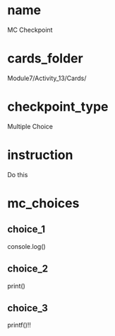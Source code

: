 # name
MC Checkpoint   

# cards_folder
Module7/Activity_13/Cards/

# checkpoint_type
Multiple Choice

# instruction
Do this     

# mc_choices

## choice_1
console.log()

## choice_2
print()

## choice_3
printf()!!
